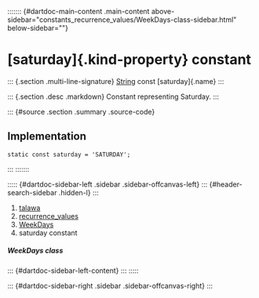 ::::::: {#dartdoc-main-content .main-content above-sidebar="constants_recurrence_values/WeekDays-class-sidebar.html" below-sidebar=""}
<div>

# [saturday]{.kind-property} constant

</div>

::: {.section .multi-line-signature}
[String](https://api.flutter.dev/flutter/dart-core/String-class.html)
const [saturday]{.name}
:::

::: {.section .desc .markdown}
Constant representing Saturday.
:::

::: {#source .section .summary .source-code}
## Implementation

``` language-dart
static const saturday = 'SATURDAY';
```
:::
:::::::

::::: {#dartdoc-sidebar-left .sidebar .sidebar-offcanvas-left}
::: {#header-search-sidebar .hidden-l}
:::

1.  [talawa](../../index.html)
2.  [recurrence_values](../../constants_recurrence_values/)
3.  [WeekDays](../../constants_recurrence_values/WeekDays-class.html)
4.  saturday constant

##### WeekDays class

::: {#dartdoc-sidebar-left-content}
:::
:::::

::: {#dartdoc-sidebar-right .sidebar .sidebar-offcanvas-right}
:::
